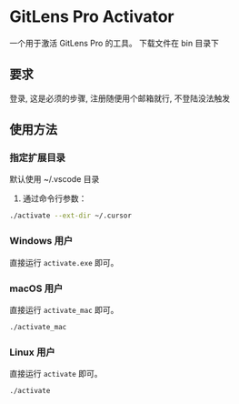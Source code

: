 # GitLens Pro Activator

一个用于激活 GitLens Pro 的工具。
下载文件在 bin 目录下

## 要求
登录, 这是必须的步骤, 注册随便用个邮箱就行, 不登陆没法触发

## 使用方法

### 指定扩展目录

默认使用 ~/.vscode 目录

1. 通过命令行参数：

```bash
./activate --ext-dir ~/.cursor
```




### Windows 用户

直接运行 `activate.exe` 即可。

### macOS 用户

直接运行 `activate_mac` 即可。

```bash
./activate_mac
```

### Linux 用户

直接运行 `activate` 即可。

```bash
./activate
```
